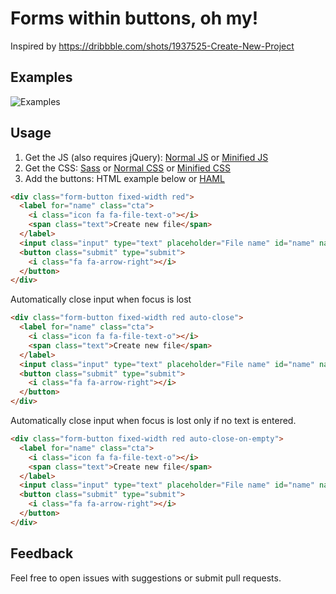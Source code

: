 # Forms within buttons, oh my!
Inspired by https://dribbble.com/shots/1937525-Create-New-Project

## Examples
![Examples](http://www.steliosconstantinides.com/FormButtons/img/example.gif)

## Usage
1. Get the JS (also requires jQuery): [Normal JS](https://github.com/sconstantinides/FormButtons/blob/master/js/form_buttons.js) or [Minified JS](https://github.com/sconstantinides/FormButtons/blob/master/js/min/form_buttons.min.js)
2. Get the CSS: [Sass](https://github.com/sconstantinides/FormButtons/blob/master/sass/form_buttons.sass) or [Normal CSS](https://github.com/sconstantinides/FormButtons/blob/master/css/form_buttons.css) or [Minified CSS](https://github.com/sconstantinides/FormButtons/blob/master/css/min/form_buttons.min.css)
3. Add the buttons: HTML example below or [HAML](https://github.com/sconstantinides/FormButtons/blob/master/index.haml)

```html
<div class="form-button fixed-width red">
  <label for="name" class="cta">
    <i class="icon fa fa-file-text-o"></i>
    <span class="text">Create new file</span>
  </label>
  <input class="input" type="text" placeholder="File name" id="name" name="name">
  <button class="submit" type="submit">
    <i class="fa fa-arrow-right"></i>
  </button>
</div>
```
Automatically close input when focus is lost
```html
<div class="form-button fixed-width red auto-close">
  <label for="name" class="cta">
    <i class="icon fa fa-file-text-o"></i>
    <span class="text">Create new file</span>
  </label>
  <input class="input" type="text" placeholder="File name" id="name" name="name">
  <button class="submit" type="submit">
    <i class="fa fa-arrow-right"></i>
  </button>
</div>
```
Automatically close input when focus is lost only if no text is entered.
```html
<div class="form-button fixed-width red auto-close-on-empty">
  <label for="name" class="cta">
    <i class="icon fa fa-file-text-o"></i>
    <span class="text">Create new file</span>
  </label>
  <input class="input" type="text" placeholder="File name" id="name" name="name">
  <button class="submit" type="submit">
    <i class="fa fa-arrow-right"></i>
  </button>
</div>
```

## Feedback
Feel free to open issues with suggestions or submit pull requests.
